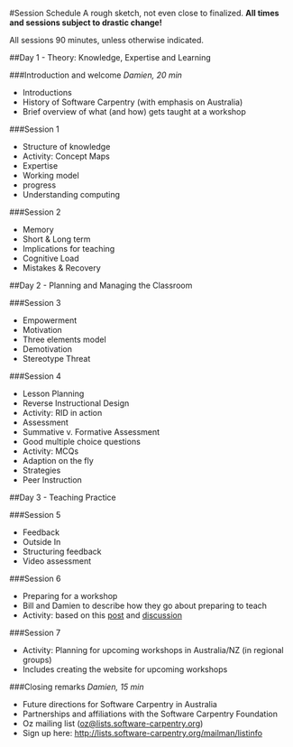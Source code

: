#Session Schedule
A rough sketch, not even close to finalized. **All times and sessions subject to drastic change!**

All sessions 90 minutes, unless otherwise indicated.

##Day 1 - Theory: Knowledge, Expertise and Learning

###Introduction and welcome 
*Damien, 20 min*
 - Introductions 
 - History of Software Carpentry (with emphasis on Australia)
 - Brief overview of what (and how) gets taught at a workshop

###Session 1
 - Structure of knowledge
  - Activity: Concept Maps
 - Expertise
  - Working model
  - progress
 - Understanding computing

###Session 2
 - Memory
  - Short & Long term
  - Implications for teaching
 - Cognitive Load
 - Mistakes & Recovery

##Day 2 - Planning and Managing the Classroom

###Session 3
 - Empowerment
 - Motivation
  - Three elements model
 - Demotivation
  - Stereotype Threat

###Session 4
 - Lesson Planning
  - Reverse Instructional Design
  - Activity: RID in action
 - Assessment
  - Summative v. Formative Assessment
  - Good multiple choice questions
   - Activity: MCQs
 - Adaption on the fly
  - Strategies
  - Peer Instruction

##Day 3 - Teaching Practice

###Session 5
 - Feedback
  - Outside In
  - Structuring feedback
  - Video assessment

###Session 6
 - Preparing for a workshop 
  - Bill and Damien to describe how they go about preparing to teach
  - Activity: based on this [post](http://mozillascience.org/train-the-trainers-next-iterations/) and [discussion](http://forum.mozillascience.org/t/train-the-trainers-next-iterations/166)

###Session 7
 - Activity: Planning for upcoming workshops in Australia/NZ (in regional groups)
  - Includes creating the website for upcoming workshops   

###Closing remarks 
*Damien, 15 min*
 - Future directions for Software Carpentry in Australia
  - Partnerships and affiliations with the Software Carpentry Foundation
  - Oz mailing list (oz@lists.software-carpentry.org)
   - Sign up here: http://lists.software-carpentry.org/mailman/listinfo
